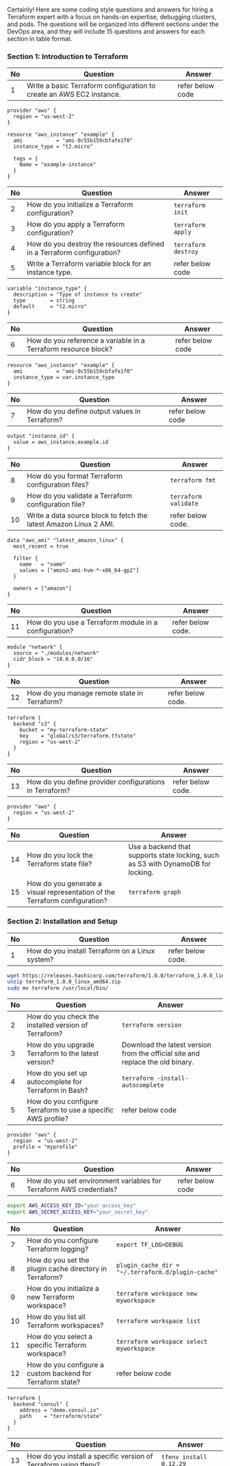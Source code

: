 ```






































```
Certainly! Here are some coding style questions and answers for hiring a Terraform expert with a focus on hands-on expertise, debugging clusters, and pods. The questions will be organized into different sections under the DevOps area, and they will include 15 questions and answers for each section in table format.

### Section 1: Introduction to Terraform

| No | Question | Answer |
|----|----------|--------|
| 1  | Write a basic Terraform configuration to create an AWS EC2 instance. | refer below code |

```hcl
provider "aws" {
  region = "us-west-2"
}

resource "aws_instance" "example" {
  ami           = "ami-0c55b159cbfafe1f0"
  instance_type = "t2.micro"

  tags = {
    Name = "example-instance"
  }
}
```


| No | Question | Answer |
|----|----------|--------|
| 2  | How do you initialize a Terraform configuration? | `terraform init` |
| 3  | How do you apply a Terraform configuration? | `terraform apply` |
| 4  | How do you destroy the resources defined in a Terraform configuration? | `terraform destroy` |
| 5  | Write a Terraform variable block for an instance type. | refer below code |
```hcl
variable "instance_type" {
  description = "Type of instance to create"
  type        = string
  default     = "t2.micro"
}
```
| No | Question | Answer |
|----|----------|--------|
| 6  | How do you reference a variable in a Terraform resource block? | refer below code|

```hcl
resource "aws_instance" "example" {
  ami           = "ami-0c55b159cbfafe1f0"
  instance_type = var.instance_type
}
```

| No | Question | Answer |
|----|----------|--------|
| 7  | How do you define output values in Terraform? | refer below code |

```hcl
output "instance_id" {
  value = aws_instance.example.id
}
```

| No | Question | Answer |
|----|----------|--------| 
| 8  | How do you format Terraform configuration files? | `terraform fmt` |
| 9  | How do you validate a Terraform configuration file? | `terraform validate` |
| 10 | Write a data source block to fetch the latest Amazon Linux 2 AMI. | refer below code. |

```hcl
data "aws_ami" "latest_amazon_linux" {
  most_recent = true

  filter {
    name   = "name"
    values = ["amzn2-ami-hvm-*-x86_64-gp2"]
  }

  owners = ["amazon"]
}
``` 

| No | Question | Answer |
|----|----------|--------|
| 11 | How do you use a Terraform module in a configuration? | refer below code. |
```hcl
module "network" {
  source = "./modules/network"
  cidr_block = "10.0.0.0/16"
}
```

| No | Question | Answer |
|----|----------|--------|
| 12 | How do you manage remote state in Terraform? | refer below code. |
```hcl
terraform {
  backend "s3" {
    bucket = "my-terraform-state"
    key    = "global/s3/terraform.tfstate"
    region = "us-west-2"
  }
}
```

| No | Question | Answer |
|----|----------|--------|
| 13 | How do you define provider configurations in Terraform? | refer below code. |
```hcl
provider "aws" {
  region = "us-west-2"
}
```

| No | Question | Answer |
|----|----------|--------|
| 14 | How do you lock the Terraform state file? | Use a backend that supports state locking, such as S3 with DynamoDB for locking. |
| 15 | How do you generate a visual representation of the Terraform configuration? | `terraform graph` |

### Section 2: Installation and Setup

| No | Question | Answer |
|----|----------|--------|
| 1  | How do you install Terraform on a Linux system? | refer below code. |

```bash
wget https://releases.hashicorp.com/terraform/1.0.0/terraform_1.0.0_linux_amd64.zip
unzip terraform_1.0.0_linux_amd64.zip
sudo mv terraform /usr/local/bin/
```

| No | Question | Answer |
|----|----------|--------|
| 2  | How do you check the installed version of Terraform? | `terraform version` |
| 3  | How do you upgrade Terraform to the latest version? | Download the latest version from the official site and replace the old binary. |
| 4  | How do you set up autocomplete for Terraform in Bash? | `terraform -install-autocomplete` |
| 5  | How do you configure Terraform to use a specific AWS profile? | refer below code |
```hcl
provider "aws" {
  region  = "us-west-2"
  profile = "myprofile"
}
```

| No | Question | Answer |
|----|----------|--------|
| 6  | How do you set environment variables for Terraform AWS credentials? | refer below code |

```bash
export AWS_ACCESS_KEY_ID="your_access_key"
export AWS_SECRET_ACCESS_KEY="your_secret_key"
```

| No | Question | Answer |
|----|----------|--------|
| 7  | How do you configure Terraform logging? | `export TF_LOG=DEBUG` |
| 8  | How do you set the plugin cache directory in Terraform? | `plugin_cache_dir = "~/.terraform.d/plugin-cache"` |
| 9  | How do you initialize a new Terraform workspace? | `terraform workspace new myworkspace` |
| 10 | How do you list all Terraform workspaces? | `terraform workspace list` |
| 11 | How do you select a specific Terraform workspace? | `terraform workspace select myworkspace` |
| 12 | How do you configure a custom backend for Terraform state? | refer below code |

```hcl
terraform {
  backend "consul" {
    address = "demo.consul.io"
    path    = "terraform/state"
  }
}
```

| No | Question | Answer |
|----|----------|--------|
| 13 | How do you install a specific version of Terraform using tfenv? | `tfenv install 0.12.29` |
| 14 | How do you uninstall a specific version of Terraform using tfenv? | `tfenv uninstall 0.12.29` |
| 15 | How do you set a default Terraform version using tfenv? | `tfenv use 0.12.29` |

### Section 3: Providers

| No | Question | Answer |
|----|----------|--------|
| 1  | What is a Terraform provider? | A provider is a plugin that enables interaction with APIs of various cloud platforms and services. |
| 2  | How do you define a provider in Terraform? | refer below code |

```hcl
provider "aws" {
  region = "us-west-2"
}
```

| No | Question | Answer |
|----|----------|--------|
| 3  | How do you specify provider version constraints? | refer below code |
```hcl
provider "aws" {
  version = "~> 2.0"
}
```

| No | Question | Answer |
|----|----------|--------|
| 4  | How do you configure multiple provider instances? | refer below code |
```hcl
provider "aws" {
  alias  = "us_east"
  region = "us-east-1"
}

provider "aws" {
  alias  = "us_west"
  region = "us-west-2"
}
```

| No | Question | Answer |
|----|----------|--------|
| 5  | How do you reference a provider alias in a resource block? | refer below code |
```hcl
resource "aws_instance" "example" {
  provider = aws.us_east
  ami           = "ami-0c55b159cbfafe1f0"
  instance_type = "t2.micro"
}
``` 

| No | Question | Answer |
|----|----------|--------|
| 6  | How do you configure a provider to use an AWS profile? | refer below code |
```hcl
provider "aws" {
  region  = "us-west-2"
  profile = "myprofile"
}
```

| No | Question | Answer |
|----|----------|--------|
| 7  | How do you specify a custom provider in Terraform? | refer below code |
```hcl
provider "custom" {
  alias = "example"
}
```

| No | Question | Answer |
|----|----------|--------|
| 8  | How do you pass environment variables to a provider? | Use the `environment` block in the provider configuration. |
| 9  | How do you use multiple providers in a single configuration? | By defining multiple provider blocks and referencing them with aliases in resource configurations. |
| 10 | How do you override provider configurations for specific resources? | By specifying the `provider` argument in the resource block. |
| 11 | How do you set default tags for AWS resources in a provider configuration? | refer below code |
```hcl
provider "aws" {
  default_tags {
    tags = {
      Environment = "dev"
    }
  }
}
```

| No | Question | Answer |
|----|----------|--------|
| 12 | How do you configure a provider to use AssumeRole for AWS? | refer below code |
```hcl
provider "aws" {
  region  = "us-west-2"
  assume_role {
    role_arn = "arn:aws:iam::123456789012:role/myrole"
  }
}
```

| No | Question | Answer |
|----|----------|--------|
| 13 | How do you handle provider dependencies in modules? | By passing provider configurations to modules using the `providers` argument. |
| 14 | How do you use the AzureRM provider in Terraform? | refer below code |
```hcl
provider "azurerm" {
  features {}
}
```
| No | Question | Answer |
|----|----------|--------|
| 15 | How do you configure the Google Cloud provider in Terraform? | refer below code |
```hcl
provider "google" {
  project = "my-project-id"
  region  = "us-central1"
}
``` 

### Section 4: Resources

| No | Question | Answer |
|----|----------|--------|
| 1  | How do you define a resource in Terraform? | refer below code |
```hcl
resource "aws_instance" "example" {
  ami           = "ami-0c55b159cbfafe1f0"
  instance_type = "t2.micro"
}
```

| No | Question | Answer |
|----|----------|--------|
| 2  | How do you reference a resource attribute in another resource? | refer below code|
```hcl
resource "aws_instance" "example" {
  ami           = "ami-0c55b159cbfafe1

f0"
  instance_type = "t2.micro"
}

resource "aws_eip" "ip" {
  instance = aws_instance.example.id
}
```

| No | Question | Answer |
|----|----------|--------|
| 3  | How do you define resource dependencies in Terraform? | Use the `depends_on` argument in the resource block. |
| 4  | How do you import an existing resource into Terraform state? | `terraform import aws_instance.example i-1234567890abcdef0` |
| 5  | How do you use lifecycle rules in a resource block? | .|
```hcl
resource "aws_instance" "example" {
  ami           = "ami-0c55b159cbfafe1f0"
  instance_type = "t2.micro"

  lifecycle {
    prevent_destroy = true
  }
}
```
| No | Question | Answer |
|----|----------|--------|
| 6  | How do you create multiple resources using a count parameter? | .|
```hcl
resource "aws_instance" "example" {
  count         = 3
  ami           = "ami-0c55b159cbfafe1f0"
  instance_type = "t2.micro"
}
```
| No | Question | Answer |
|----|----------|--------|
| 7  | How do you create multiple resources using a for_each parameter? | .|
```hcl
resource "aws_instance" "example" {
  for_each = toset(["instance1", "instance2", "instance3"])
  ami           = "ami-0c55b159cbfafe1f0"
  instance_type = "t2.micro"
  tags = {
    Name = each.key
  }
}
```
| No | Question | Answer |
|----|----------|--------|
| 8  | How do you define a resource with conditional logic? | Use the ternary operator in resource attributes. | .|
| 9  | How do you create a resource with a dynamic block? | .|
```hcl
resource "aws_security_group" "example" {
  name        = "example"
  vpc_id      = "vpc-123456"

  dynamic "ingress" {
    for_each = var.ingress_ports
    content {
      from_port   = ingress.value
      to_port     = ingress.value
      protocol    = "tcp"
      cidr_blocks = ["0.0.0.0/0"]
    }
  }
}
```
| No | Question | Answer |
|----|----------|--------|
| 10 | How do you manage resource tainting in Terraform? | `terraform taint aws_instance.example` and `terraform untaint aws_instance.example` |
| 11 | How do you specify resource timeouts in Terraform? | .|
```hcl
resource "aws_instance" "example" {
  ami           = "ami-0c55b159cbfafe1f0"
  instance_type = "t2.micro"

  timeouts {
    create = "30m"
    update = "40m"
    delete = "20m"
  }
}
```
| No | Question | Answer |
|----|----------|--------|
| 12 | How do you create a resource with an inline block? | Use inline blocks within the resource definition. |
| 13 | How do you use the Terraform resource graph to debug dependencies? | Use `terraform graph` to generate a visual representation of resource dependencies. |
| 14 | How do you define a custom resource in Terraform? | Implement a custom provider with resource definitions in Go. |
| 15 | How do you manage resource state during a partial failure? | Use `terraform state` commands to manage and manipulate resource state files. |

### Section 5: Variables

| No | Question | Answer |
|----|----------|--------|
| 1  | How do you define a variable in Terraform? | .|
```hcl
variable "instance_type" {
  description = "Type of instance to create"
  type        = string
  default     = "t2.micro"
}
```

| No | Question | Answer |
|----|----------|--------|
| 2  | How do you reference a variable in a resource block? | `instance_type = var.instance_type` |
| 3  | How do you define a map variable in Terraform? | .|
```hcl
variable "instance_tags" {
  description = "Tags for the instance"
  type        = map(string)
  default = {
    Name = "example"
    Env  = "dev"
  }
}
```
| No | Question | Answer |
|----|----------|--------|
| 4  | How do you reference a map variable in a resource block? | `tags = var.instance_tags`|
| 5  | How do you define a list variable in Terraform? | refer below code |
```hcl
variable "availability_zones" {
  description = "List of availability zones"
  type        = list(string)
  default     = ["us-west-2a", "us-west-2b"]
}
```

| No | Question | Answer |
|----|----------|--------|
| 6  | How do you reference a list variable in a resource block? | `availability_zone = var.availability_zones[0]`|
| 7  | How do you define a variable with a validation rule? | refer below code |
```hcl
variable "instance_count" {
  description = "Number of instances"
  type        = number
  validation {
    condition     = var.instance_count > 0
    error_message = "The instance count must be greater than 0"
  }
}
```
| No | Question | Answer |
|----|----------|--------|
| 8  | How do you define a sensitive variable in Terraform? | refer below code |
```hcl
variable "db_password" {
  description = "Database password"
  type        = string
  sensitive   = true
}
```

| No | Question | Answer |
|----|----------|--------|
| 9  | How do you override variable values at runtime? | Use `terraform apply -var="instance_type=t2.large"` or `terraform apply -var-file="vars.tfvars"`. |
| 10 | How do you use the default variable values in Terraform? | Omit the variable assignment to use the default value specified in the variable block. |
| 11 | How do you load variable values from a file? | Use `terraform apply -var-file="vars.tfvars"`. |
| 12 | How do you use environment variables to set variable values? | Use the `TF_VAR_` prefix (e.g., `export TF_VAR_instance_type=t2.large`). |
| 13 | How do you define a variable group in Terraform Cloud? | Use the Variables tab in the workspace settings to define and manage variable groups. |
| 14 | How do you interpolate variable values in a string? | Use the `${}` syntax (e.g., `ami = "${var.ami_id}"`). |
| 15 | How do you handle variable type constraints in Terraform? | Specify the `type` argument in the variable block. |

### Section 6: State Management

| No | Question | Answer |
|----|----------|--------|
| 1  | How do you view the current state of resources managed by Terraform? | `terraform show` |
| 2  | How do you list all resources in the current state file? | `terraform state list` |
| 3  | How do you remove a specific resource from the state file? | `terraform state rm aws_instance.example` |
| 4  | How do you move a resource in the state file? | `terraform state mv aws_instance.old aws_instance.new` |
| 5  | How do you import an existing resource into Terraform state? | `terraform import aws_instance.example i-1234567890abcdef0` |
| 6  | How do you lock the state file to prevent concurrent modifications? | Use a backend that supports state locking, such as S3 with DynamoDB for locking. |
| 7  | How do you manage remote state in Terraform? | refer below code |
```hcl
terraform {
  backend "s3" {
    bucket = "my-terraform-state"
    key    = "global/s3/terraform.tfstate"
    region = "us-west-2"
  }
}
```
| No | Question | Answer |
|----|----------|--------|
| 8  | How do you enable state versioning in S3? | Enable versioning on the S3 bucket used for the state backend. |
| 9  | How do you configure state locking with DynamoDB? | refer below code |
```hcl
terraform {
  backend "s3" {
    bucket         = "my-terraform-state"
    key            = "global/s3/terraform.tfstate"
    region         = "us-west-2"
    dynamodb_table = "terraform-lock"
  }
}
```
| No | Question | Answer |
|----|----------|--------|
| 10 | How do you view the history of state changes? | Use `terraform state pull` to retrieve the current state file and check the version history if using a versioned backend. |
| 11 | How do you resolve state drift in Terraform? | Run `terraform plan` to identify drift and `terraform apply` to reconcile the state. |
| 12 | How do you split a state file into multiple state files? | Use `terraform state mv` to move resources to a new state file managed by a different backend configuration. |
| 13 | How do you configure a local state backend? | refer below code |
```hcl
terraform {
  backend "local" {
    path = "terraform.tfstate"
  }
}
```
| No | Question | Answer |
|----|----------|--------|
| 14 | How do you migrate state from one backend to another? | `terraform init -migrate-state` |
| 15 | How do you enable state encryption at rest in S3? | Use an S3 bucket with default encryption enabled or specify the `server_side_encryption` argument in the backend configuration. |

### Section 7: Modules

| No | Question | Answer |
|----|----------|--------|
| 1  | How do you define a module in Terraform? | Create a directory with `.tf` files and define resources inside it. |
| 2  | How do you call a module in a Terraform configuration? | refer below code |
```hcl
module "network" {
  source = "./modules/network"
  cidr_block =

 "10.0.0.0/16"
}
```

| No | Question | Answer |
|----|----------|--------|
| 3  | How do you pass variables to a module? | Use the `variable` block in the module and pass values when calling the module. |
| 4  | How do you define module outputs? | refer below code |
```hcl
output "subnet_id" {
  value = aws_subnet.example.id
}
```
| No | Question | Answer |
|----|----------|--------|
| 5  | How do you use a public module from the Terraform Registry? | refer below code |
```hcl
module "vpc" {
  source  = "terraform-aws-modules/vpc/aws"
  version = "2.70.0"
  cidr    = "10.0.0.0/16"
}
``` 
| No | Question | Answer |
|----|----------|--------|
| 6  | How do you handle module versioning? | Specify the `version` argument in the module source. |
| 7  | How do you use a module from a Git repository? | . |
```hcl
module "vpc" {
  source = "git::https://github.com/terraform-aws-modules/terraform-aws-vpc.git?ref=v2.70.0"
}
```

| No | Question | Answer |
|----|----------|--------|
| 8  | How do you reference outputs from a module? | Use the `module` keyword followed by the module name and output name (e.g., `module.network.subnet_id`). |
| 9  | How do you manage module dependencies? | Use implicit dependencies by referencing module outputs in other module inputs. |
| 10 | How do you use local modules in a Terraform configuration? | Use a relative path in the `source` argument (e.g., `source = "./modules/network"`). |
| 11 | How do you use remote modules in a Terraform configuration? | Use a URL in the `source` argument (e.g., `source = "git::https://github.com/terraform-aws-modules/terraform-aws-vpc.git"`). |
| 12 | How do you override default variable values in a module? | Pass the variable values when calling the module. |
| 13 | How do you use module composition in Terraform? | Combine multiple modules in a parent module to create complex infrastructures. |
| 14 | How do you organize Terraform modules in a repository? | Use a directory structure with separate directories for each module and a `main.tf` for the root configuration. |
| 15 | How do you document a Terraform module? | Create a `README.md` file with usage examples and input/output descriptions. |
| 16 | How do you share modules across multiple projects? | Publish the modules to a private module registry or use a shared Git repository. |
| 17 | How do you test a Terraform module? | Use tools like `terratest` or `terraform-compliance` for automated testing. |
| 18 | How do you handle module version conflicts? | Use version constraints and update modules to compatible versions. |
| 19 | How do you refactor modules for reusability? | Break down large modules into smaller, reusable submodules. |
| 20 | How do you use conditional logic in modules? | Use `count` or `for_each` in resources and conditionally pass variables. |
| 21 | How do you define complex outputs in a module? | Use nested outputs and complex data structures like maps and lists. |
| 22 | How do you handle sensitive outputs in modules? | Mark outputs as `sensitive` to prevent them from being displayed in logs. |
| 23 | How do you manage module dependencies with Terraform Cloud? | Use the module registry and module version constraints in the workspace configuration. |
| 24 | How do you use external data sources in modules? | Use `data` blocks to fetch external information and pass it to the module. |
| 25 | How do you manage secrets in modules? | Use secret management tools like AWS Secrets Manager or HashiCorp Vault and reference them in your configuration. |
| 26 | How do you handle cross-module dependencies? | Pass outputs from one module as inputs to another module. |
| 27 | How do you debug issues in modules? | Use `terraform plan` and `terraform apply` with detailed logging enabled (`TF_LOG=DEBUG`). |
| 28 | How do you update a module version without causing downtime? | Plan the update carefully and use Terraform workspaces for testing before production deployment. |
| 29 | How do you ensure module compatibility with different Terraform versions? | Use version constraints in the module configuration and test with multiple Terraform versions. |
| 30 | How do you use dynamic blocks within modules? | Use the `dynamic` block to create repeated nested blocks based on variable inputs. |

### Section 8: Data Sources

| No | Question | Answer |
|----|----------|--------|
| 1  | What is a data source in Terraform? | A data source allows you to fetch information defined outside of Terraform. |
| 2  | How do you define a data source in Terraform? | .|
```hcl
data "aws_ami" "example" {
  most_recent = true
  filter {
    name   = "name"
    values = ["amzn2-ami-hvm-*-x86_64-gp2"]
  }
  owners = ["amazon"]
}
```
| No | Question | Answer |
|----|----------|--------|
| 3  | How do you reference a data source in a resource block? | `ami = data.aws_ami.example.id` |
| 4  | How do you use a data source to get the current region in AWS? | .|
```hcl
data "aws_region" "current" {}

resource "aws_instance" "example" {
  ami           = "ami-0c55b159cbfafe1f0"
  instance_type = "t2.micro"
  tags = {
    Name = data.aws_region.current.name
  }
}
```
| No | Question | Answer |
|----|----------|--------|
| 5  | How do you fetch information from an external API using a data source? | Use the `http` provider and `http` data source. |
| 6  | How do you use a data source to get information about a specific AWS instance? | .|
```hcl
data "aws_instance" "example" {
  instance_id = "i-1234567890abcdef0"
}
```
| No | Question | Answer |
|----|----------|--------|
| 7  | How do you use a data source to get information about an AWS VPC? | .|
```hcl
data "aws_vpc" "example" {
  id = "vpc-12345678"
}
```
| No | Question | Answer |
|----|----------|--------|
| 8  | How do you use a data source to get information about an AWS S3 bucket? | .|
```hcl
data "aws_s3_bucket" "example" {
  bucket = "my-bucket"
}
```
| No | Question | Answer |
|----|----------|--------|
| 9  | How do you use a data source to get information about an AWS IAM role? | .|
```hcl
data "aws_iam_role" "example" {
  name = "my-role"
}
```
| No | Question | Answer |
|----|----------|--------|
| 10 | How do you use a data source to get information about an AWS security group? | .|
```hcl
data "aws_security_group" "example" {
  id = "sg-12345678"
}
```

| No | Question | Answer |
|----|----------|--------|
| 11 | How do you use a data source to get information about an AWS RDS instance? | .|

```hcl
data "aws_db_instance" "example" {
  db_instance_identifier = "mydb"
}
```

| No | Question | Answer |
|----|----------|--------| 
| 12 | How do you use a data source to get information about an AWS Lambda function? | .|

```hcl
data "aws_lambda_function" "example" {
  function_name = "my-function"
}
```

| No | Question | Answer |
|----|----------|--------|
| 13 | How do you use a data source to get information about an AWS ECS cluster? | .|

```hcl
data "aws_ecs_cluster" "example" {
  cluster_name = "my-cluster"
}
```

| No | Question | Answer |
|----|----------|--------|
| 14 | How do you use a data source to get information about an AWS EKS cluster? | .|
```hcl
data "aws_eks_cluster" "example" {
  name = "my-cluster"
}
```

| No | Question | Answer |
|----|----------|--------|
| 15 | How do you use a data source to get information about an AWS CloudFront distribution? | .|
```hcl
data "aws_cloudfront_distribution" "example" {
  id = "E1A2B3C4D5E6F7"
}
```

| No | Question | Answer |
|----|----------|--------|
| 16 | How do you use a data source to get information about an AWS DynamoDB table? | .|
```hcl
data "aws_dynamodb_table" "example" {
  name = "my-table"
}
```

| No | Question | Answer |
|----|----------|--------|
| 17 | How do you use a data source to get information about an AWS ELB? | .|
```hcl
data "aws_elb" "example" {
  name = "my-elb"
}
```

| No | Question | Answer |
|----|----------|--------|
| 18 | How do you use a data source to get information about an AWS CloudWatch log group? | .|
```hcl
data "aws_cloudwatch_log_group" "example" {
  name = "my-log-group"
}
```

| No | Question | Answer |
|----|----------|--------|
| 19 | How do you use a data source to get information about an AWS KMS key? | .|
```hcl
data "aws_kms_key" "example" {
  key_id = "1234abcd-12ab-34cd-56ef-1234567890ab"
}
```

| No | Question | Answer |
|----|----------|--------|
| 20 | How do you use a data source to get information about an AWS NAT gateway? | .|
```hcl
data "aws_nat_gateway" "example" {
  id = "nat-12345678"
}
```

| No | Question | Answer |
|----|----------|--------|
| 21 | How do you use a data source to get information about an AWS Redshift cluster? | .|


```hcl
data "aws_redshift_cluster" "example" {
  cluster_identifier = "my-cluster"
}
```

| No | Question | Answer |
|----|----------|--------|
| 22 | How do you use a data source to get information about an AWS route table? | .|
```hcl
data "aws_route_table" "example" {
  id = "rtb-12345678"
}
```
| No | Question | Answer |
|----|----------|--------|
| 23 | How do you use a data source to get information about an AWS SQS queue? | .|
```hcl
data "aws_sqs_queue" "example" {
  name = "my-queue"
}
```
| No | Question | Answer |
|----|----------|--------|
| 24 | How do you use a data source to get information about an AWS VPC peering connection? | .|
```hcl
data "aws_vpc_peering_connection" "example" {
  id = "pcx-12345678"
}
```
| No | Question | Answer |
|----|----------|--------|
| 25 | How do you use a data source to get information about an AWS VPN gateway? | .|
```hcl
data "aws_vpn_gateway" "example" {
  id = "vgw-12345678"
}
``` 

### Section 9: Provisioners

| No | Question | Answer |
|----|----------|--------|
| 1  | What is a provisioner in Terraform? | A provisioner is used to execute scripts or commands on a resource. |
| 2  | How do you define a provisioner in a resource block? | 
```hcl
resource "aws_instance" "example" {
  ami           = "ami-0c55b159cbfafe1f0"
  instance_type = "t2.micro"

  provisioner "local-exec" {
    command = "echo Hello, World!"
  }
}
``` |
| 3  | How do you use a `local-exec` provisioner? | 
```hcl
provisioner "local-exec" {
  command = "echo Hello, World!"
}
``` |
| 4  | How do you use a `remote-exec` provisioner? | 
```hcl
provisioner "remote-exec" {
  inline = [
    "sudo apt-get update",
    "sudo apt-get install -y nginx",
  ]
}
``` |
| 5  | How do you use a file provisioner to upload a file? | 
```hcl
provisioner "file" {
  source      = "path/to/local/file"
  destination = "/path/to/remote/file"
}
``` |
| 6  | How do you specify connection details for a provisioner? | 
```hcl
connection {
  type        = "ssh"
  user        = "ubuntu"
  private_key = file("~/.ssh/id_rsa")
  host        = aws_instance.example.public_ip
}
``` |
| 7  | How do you use a `null_resource` with a provisioner? | 
```hcl
resource "null_resource" "example" {
  provisioner "local-exec" {
    command = "echo Hello, World!"
  }
}
``` |
| 8  | How do you run a provisioner only on creation? | Use the `when` argument with the value `create`. |
| 9  | How do you run a provisioner only on resource destruction? | Use the `when` argument with the value `destroy`. |
| 10 | How do you use a provisioner to run a script? | 
```hcl
provisioner "remote-exec" {
  script = "path/to/script.sh"
}
``` |
| 11 | How do you use environment variables in a provisioner? | 
```hcl
provisioner "local-exec" {
  environment = {
    ENV_VAR = "value"
  }
  command = "echo $ENV_VAR"
}
``` |
| 12 | How do you handle provisioner errors? | Use the `on_failure` argument with the value `continue` or `fail`. |
| 13 | How do you use a provisioner to install software? | Use a `remote-exec` provisioner with the necessary installation commands. |
| 14 | How do you use a provisioner to configure a service? | Use a `remote-exec` provisioner with the necessary configuration commands. |
| 15 | How do you use a provisioner to start a service? | Use a `remote-exec` provisioner with the necessary commands to start the service. |
| 16 | How do you use a provisioner to run a Chef recipe? | Use a `remote-exec` provisioner with the `chef-client` command. |
| 17 | How do you use a provisioner to run a Puppet manifest? | Use a `remote-exec` provisioner with the `puppet apply` command. |
| 18 | How do you use a provisioner to run an Ansible playbook? | Use a `remote-exec` provisioner with the `ansible-playbook` command. |
| 19 | How do you use a provisioner to run a SaltStack state? | Use a `remote-exec` provisioner with the `salt-call` command. |
| 20 | How do you use a provisioner to run a shell command? | Use a `remote-exec` provisioner with the `command` or `inline` arguments. |
| 21 | How do you use a provisioner to run a PowerShell script? | Use a `remote-exec` provisioner with the necessary PowerShell commands. |
| 22 | How do you use a provisioner to run a Python script? | Use a `remote-exec` provisioner with the necessary Python commands. |
| 23 | How do you use a provisioner to run a Ruby script? | Use a `remote-exec` provisioner with the necessary Ruby commands. |
| 24 | How do you use a provisioner to run a Perl script? | Use a `remote-exec` provisioner with the necessary Perl commands. |
| 25 | How do you use a provisioner to run a JavaScript script? | Use a `remote-exec` provisioner with the necessary Node.js commands. |
| 26 | How do you use a provisioner to run a PHP script? | Use a `remote-exec` provisioner with the necessary PHP commands. |
| 27 | How do you use a provisioner to run a Go script? | Use a `remote-exec` provisioner with the necessary Go commands. |
| 28 | How do you use a provisioner to run a Java script? | Use a `remote-exec` provisioner with the necessary Java commands. |
| 29 | How do you use a provisioner to run a .NET script? | Use a `remote-exec` provisioner with the necessary .NET commands. |
| 30 | How do you use a provisioner to run a Bash script? | Use a `remote-exec` provisioner with the necessary Bash commands. |

### Section 10: Backends

| No | Question | Answer |
|----|----------|--------|
| 1  | What is a backend in Terraform? | A backend defines where Terraform's state file is stored. |
| 2  | How do you configure a local backend? | .|

```hcl
terraform {
  backend "local" {
    path = "terraform.tfstate"
  }
}
```

| No | Question | Answer |
|----|----------|--------|
| 3  | How do you configure a remote backend? | .|
```hcl
terraform {
  backend "remote" {
    hostname     = "app.terraform.io"
    organization = "my-org"
    workspaces {
      name = "my-workspace"
    }
  }
}
```

| No | Question | Answer |
|----|----------|--------|
| 4  | How do you configure an S3 backend? | .|
```hcl
terraform {
  backend "s3" {
    bucket = "my-terraform-state"
    key    = "global/s3/terraform.tfstate"
    region = "us-west-2"
  }
}
```

| No | Question | Answer |
|----|----------|--------|
| 5  | How do you configure a GCS backend? | .|
```hcl
terraform {
  backend "gcs" {
    bucket  = "my-terraform-state"
    prefix  = "terraform/state"
  }
}
```
| No | Question | Answer |
|----|----------|--------|
| 6  | How do you configure an Azure backend? | .|
```hcl
terraform {
  backend "azurerm" {
    storage_account_name = "mystorageaccount"
    container_name       = "mycontainer"
    key                  = "terraform.tfstate"
  }
}
```

| No | Question | Answer |
|----|----------|--------|
| 7  | How do you configure a Consul backend? | .|
```hcl
terraform {
  backend "consul" {
    address = "demo.consul.io"
    path    = "terraform/state"
  }
}
```
| No | Question | Answer |
|----|----------|--------|
| 8  | How do you configure an etcd backend? | .|
```hcl
terraform {
  backend "etcd" {
    endpoints = ["https://etcd.example.com:2379"]
    key       = "/terraform/state"
  }
}
```
| No | Question | Answer |
|----|----------|--------|
| 9  | How do you configure a PostgreSQL backend? | .|
```hcl
terraform {
  backend "pg" {
    conn_str = "user=username password=password host=hostname port=5432 dbname=database sslmode=disable"
  }
}
```
| No | Question | Answer |
|----|----------|--------|
| 10 | How do you configure a MySQL backend? | .|
```hcl
terraform {
  backend "mysql" {
    username = "username"
    password = "password"
    endpoint = "hostname:3306"
    database = "database"
    table    = "terraform_state"
  }
}
```
| No | Question | Answer |
|----|----------|--------|
| 11 | How do you configure an HTTP backend? | .|

